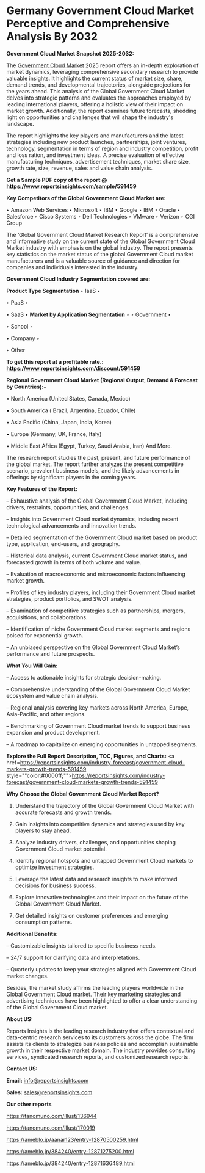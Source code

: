 # Germany Government Cloud Market Perceptive and Comprehensive Analysis By 2032

<strong>Government Cloud Market Snapshot 2025-2032:</strong>

The <a href=https://www.reportsinsights.com/sample/591459>Government Cloud Market</a> 2025 report offers an in-depth exploration of market dynamics, leveraging comprehensive secondary research to provide valuable insights. It highlights the current status of market size, share, demand trends, and developmental trajectories, alongside projections for the years ahead. This analysis of the Global Government Cloud Market delves into strategic patterns and evaluates the approaches employed by leading international players, offering a holistic view of their impact on market growth. Additionally, the report examines future forecasts, shedding light on opportunities and challenges that will shape the industry's landscape.

The report highlights the key players and manufacturers and the latest strategies including new product launches, partnerships, joint ventures, technology, segmentation in terms of region and industry competition, profit and loss ration, and investment ideas. A precise evaluation of effective manufacturing techniques, advertisement techniques, market share size, growth rate, size, revenue, sales and value chain analysis.

<strong>Get a Sample PDF copy of the report @ <a href=https://www.reportsinsights.com/sample/591459 style=color:#0000ff;>https://www.reportsinsights.com/sample/591459</a></strong>

<strong>Key Competitors of the Global Government Cloud Market are:</strong>

‣ Amazon Web Services
‣ Microsoft
‣ IBM
‣ Google
‣ IBM
‣ Oracle
‣ Salesforce
‣ Cisco Systems
‣ Dell Technologies
‣ VMware
‣ Verizon
‣ CGI Group

The ‘Global Government Cloud Market Research Report’ is a comprehensive and informative study on the current state of the Global Government Cloud Market industry with emphasis on the global industry. The report presents key statistics on the market status of the global Government Cloud market manufacturers and is a valuable source of guidance and direction for companies and individuals interested in the industry.

<strong>Government Cloud Industry Segmentation covered are:</strong>

<strong>Product Type Segmentation</strong>
‣
IaaS
‣ 

‣ PaaS
‣ 

‣ SaaS
‣ 
<strong>Market by Application Segmentation</strong>
‣
‣  Government
‣ 

‣ School
‣ 

‣ Company
‣ 

‣ Other

<strong>To get this report at a profitable rate.: <a href=https://www.reportsinsights.com/discount/591459 style=color:#0000ff;>https://www.reportsinsights.com/discount/591459</a></strong>

<strong>Regional Government Cloud Market (Regional Output, Demand &amp; Forecast by Countries):-</strong>

• North America (United States, Canada, Mexico)

• South America ( Brazil, Argentina, Ecuador, Chile)

• Asia Pacific (China, Japan, India, Korea)

• Europe (Germany, UK, France, Italy)

• Middle East Africa (Egypt, Turkey, Saudi Arabia, Iran) And More.

The research report studies the past, present, and future performance of the global market. The report further analyzes the present competitive scenario, prevalent business models, and the likely advancements in offerings by significant players in the coming years.

<strong>Key Features of the Report:</strong>

– Exhaustive analysis of the Global Government Cloud Market, including drivers, restraints, opportunities, and challenges.

– Insights into Government Cloud market dynamics, including recent technological advancements and innovation trends.

– Detailed segmentation of the Government Cloud market based on product type, application, end-users, and geography.

– Historical data analysis, current Government Cloud market status, and forecasted growth in terms of both volume and value.

– Evaluation of macroeconomic and microeconomic factors influencing market growth.

– Profiles of key industry players, including their Government Cloud market strategies, product portfolios, and SWOT analysis.

– Examination of competitive strategies such as partnerships, mergers, acquisitions, and collaborations.

– Identification of niche Government Cloud market segments and regions poised for exponential growth.

– An unbiased perspective on the Global Government Cloud Market’s performance and future prospects.

<strong>What You Will Gain:</strong>

– Access to actionable insights for strategic decision-making.

– Comprehensive understanding of the Global Government Cloud Market ecosystem and value chain analysis.

– Regional analysis covering key markets across North America, Europe, Asia-Pacific, and other regions.

– Benchmarking of Government Cloud market trends to support business expansion and product development.

– A roadmap to capitalize on emerging opportunities in untapped segments.

<strong>Explore the Full Report Description, TOC, Figures, and Charts:</strong>
<a href=https://reportsinsights.com/industry-forecast/government-cloud-markets-growth-trends-591459 style=""color:#0000ff;"">https://reportsinsights.com/industry-forecast/government-cloud-markets-growth-trends-591459</a>

<strong>Why Choose the Global Government Cloud Market Report?</strong>

1. Understand the trajectory of the Global Government Cloud Market with accurate forecasts and growth trends.

2. Gain insights into competitive dynamics and strategies used by key players to stay ahead.

3. Analyze industry drivers, challenges, and opportunities shaping Government Cloud market potential.

4. Identify regional hotspots and untapped Government Cloud markets to optimize investment strategies.

5. Leverage the latest data and research insights to make informed decisions for business success.

6. Explore innovative technologies and their impact on the future of the Global Government Cloud Market.

7. Get detailed insights on customer preferences and emerging consumption patterns.

<strong>Additional Benefits:</strong>

– Customizable insights tailored to specific business needs.

– 24/7 support for clarifying data and interpretations.

– Quarterly updates to keep your strategies aligned with Government Cloud market changes.

Besides, the market study affirms the leading players worldwide in the Global Government Cloud market. Their key marketing strategies and advertising techniques have been highlighted to offer a clear understanding of the Global Government Cloud market.

<strong><strong>About US</strong>:</strong>

Reports Insights is the leading research industry that offers contextual and data-centric research services to its customers across the globe. The firm assists its clients to strategize business policies and accomplish sustainable growth in their respective market domain. The industry provides consulting services, syndicated research reports, and customized research reports.

<strong>Contact US:</strong>

<p class=><b>Email:</b> <a href=mailto:info@reportsinsights.com>info@reportsinsights.com</a></p>
<p class=><b>Sales:</b> <a href=mailto:sales@reportsinsights.com>sales@reportsinsights.com</a></p>

<strong>Our other reports</strong>

<a href=https://tanomuno.com/illust/136944>https://tanomuno.com/illust/136944</a>

<a href=https://tanomuno.com/illust/170019>https://tanomuno.com/illust/170019</a>

<a href=https://ameblo.jp/aanar123/entry-12870500259.html>https://ameblo.jp/aanar123/entry-12870500259.html</a>

<a href=https://ameblo.jp/384240/entry-12871275200.html>https://ameblo.jp/384240/entry-12871275200.html</a>

<a href=https://ameblo.jp/384240/entry-12871636489.html>https://ameblo.jp/384240/entry-12871636489.html</a>

